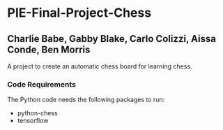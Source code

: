 # PIE-Final-Project-Chess
## Charlie Babe, Gabby Blake, Carlo Colizzi, Aissa Conde, Ben Morris

A project to create an automatic chess board for learning chess.

### Code Requirements
The Python code needs the following packages to run:
* python-chess
* tensorflow
